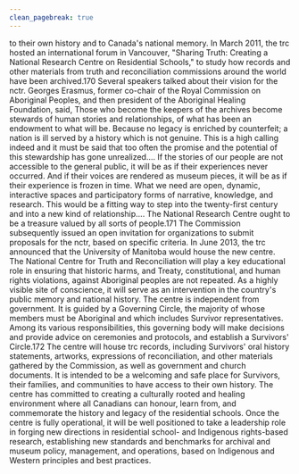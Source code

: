 ```yaml
---
clean_pagebreak: true
---
```


to their own history and to Canada's national memory. In March 2011, the trc hosted an international forum in Vancouver, "Sharing Truth: Creating a National Research Centre on Residential Schools," to study how records and other materials from truth and reconciliation commissions around the world have been archived.170 Several speakers talked about their vision for the nctr. Georges Erasmus, former co-chair of the Royal Commission on Aboriginal Peoples, and then president of the Aboriginal Healing Foundation, said,
Those who become the keepers of the archives become stewards of human stories and relationships, of what has been an endowment to what will be. Because no legacy is enriched by counterfeit; a nation is ill served by a history which is not genuine. This is a high calling indeed and it must be said that too often the promise and the potential of this stewardship has gone unrealized.... If the stories of our people are not accessible to the general public, it will be as if their experiences never occurred. And if their voices are rendered as museum pieces, it will be as if their experience is frozen in time. What we need are open, dynamic, interactive spaces and participatory forms of narrative, knowledge, and research. This would be a fitting way to step into the twenty-first century and into a new kind of relationship.... The National Research Centre ought to be a treasure valued by all sorts of people.171
The Commission subsequently issued an open invitation for organizations to submit proposals for the nctr, based on specific criteria. In June 2013, the trc announced that the University of Manitoba would house the new centre.
The National Centre for Truth and Reconciliation will play a key educational role in ensuring that historic harms, and Treaty, constitutional, and human rights violations, against Aboriginal peoples are not repeated. As a highly visible site of conscience, it will serve as an intervention in the country's public memory and national history. The centre is independent from government. It is guided by a Governing Circle, the majority of whose members must be Aboriginal and which includes Survivor representatives. Among its various responsibilities, this governing body will make decisions and provide advice on ceremonies and protocols, and establish a Survivors' Circle.172
The centre will house trc records, including Survivors' oral history statements, artworks, expressions of reconciliation, and other materials gathered by the Commission, as well as government and church documents. It is intended to be a welcoming and safe place for Survivors, their families, and communities to have access to their own history. The centre has committed to creating a culturally rooted and healing environment where all Canadians can honour, learn from, and commemorate the history and legacy of the residential schools.
Once the centre is fully operational, it will be well positioned to take a leadership role in forging new directions in residential school- and Indigenous rights-based research, establishing new standards and benchmarks for archival and museum policy, management, and operations, based on Indigenous and Western principles and best practices.
